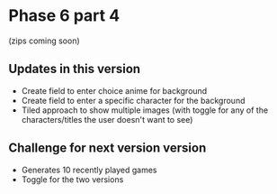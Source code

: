 # Phase 6 part 4
(zips coming soon)

## **Updates in this version**
- Create field to enter choice anime for background
- Create field to enter a specific character for the background
- Tiled approach to show multiple images (with toggle for any of the characters/titles the user doesn't want to see)

## **Challenge for next version version**
- Generates 10 recently played games
- Toggle for the two versions